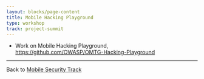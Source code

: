 ```yaml
---
layout: blocks/page-content
title: Mobile Hacking Playground
type: workshop
track: project-summit
---
```


* Work on Mobile Hacking Playground, https://github.com/OWASP/OMTG-Hacking-Playground


----
Back to [Mobile Security Track](index.html)